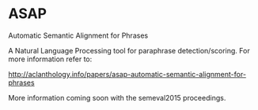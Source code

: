 # ASAP
Automatic Semantic Alignment for Phrases

A Natural Language Processing tool for paraphrase detection/scoring. For more information refer to:

  http://aclanthology.info/papers/asap-automatic-semantic-alignment-for-phrases
  
  
More information coming soon with the semeval2015 proceedings.



